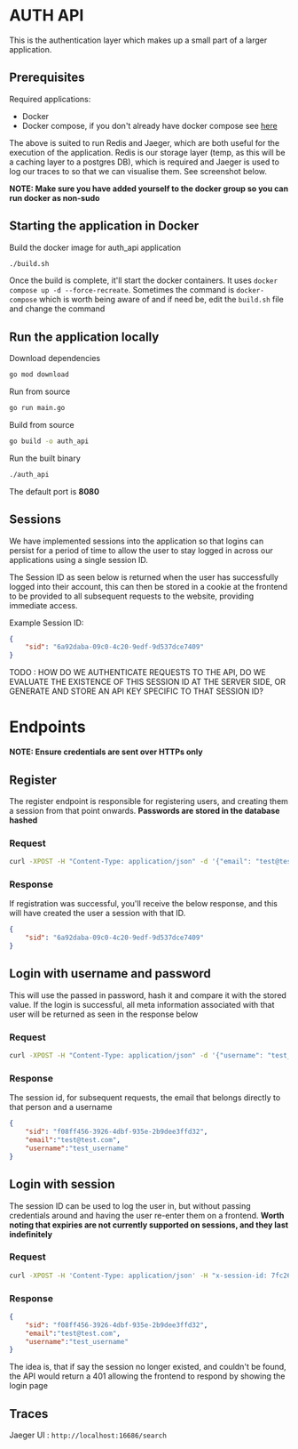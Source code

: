# AUTH API 

This is the authentication layer which makes up a small part of a larger application.

## Prerequisites

Required applications:

* Docker
* Docker compose, if you don't already have docker compose see [here](https://docs.docker.com/compose/install/)

The above is suited to run Redis and Jaeger, which are both useful for the execution of the application. Redis is our storage layer (temp, as this will be a caching layer to a postgres DB), which is required and Jaeger is used to log our traces to so that we can visualise them. See screenshot below.

**NOTE: Make sure you have added yourself to the docker group so you can run docker as non-sudo**

## Starting the application in Docker

Build the docker image for auth_api application

```bash
./build.sh
```

Once the build is complete, it'll start the docker containers. It uses `docker compose up -d --force-recreate`. Sometimes the command is `docker-compose` which is worth being aware of and if need be, edit the `build.sh` file and change the command

## Run the application locally

Download dependencies

```bash
go mod download
```

Run from source

```bash
go run main.go
```

Build from source

```bash
go build -o auth_api
```

Run the built binary

```bash
./auth_api
```

The default port is **8080**

## Sessions

We have implemented sessions into the application so that logins can persist for a period of time to allow the user to stay logged in across our applications using a single session ID. 

The Session ID as seen below is returned when the user has successfully logged into their account, this can then be stored in a cookie at the frontend to be provided to all subsequent requests to the website, providing immediate access.

Example Session ID:

```json
{
    "sid": "6a92daba-09c0-4c20-9edf-9d537dce7409"
}
```

TODO : HOW DO WE AUTHENTICATE REQUESTS TO THE API, DO WE EVALUATE THE EXISTENCE OF THIS SESSION ID AT THE SERVER SIDE, OR GENERATE AND STORE AN API KEY SPECIFIC TO THAT SESSION ID?

# Endpoints

**NOTE: Ensure credentials are sent over HTTPs only**

## Register

The register endpoint is responsible for registering users, and creating them a session from that point onwards. **Passwords are stored in the database hashed**

### Request

```bash
curl -XPOST -H "Content-Type: application/json" -d '{"email": "test@test.com", "username": "test_username", "password": "test_password"}' http://localhost:8080/api/auth/register
```

### Response

If registration was successful, you'll receive the below response, and this will have created the user a session with that ID.

```json
{
    "sid": "6a92daba-09c0-4c20-9edf-9d537dce7409"
}
```

## Login with username and password

This will use the passed in password, hash it and compare it with the stored value. If the login is successful, all meta information associated with that user will be returned as seen in the response below

### Request

```bash
curl -XPOST -H "Content-Type: application/json" -d '{"username": "test_username", "password": "test_password"}' http://localhost:8080/api/auth/login
```

### Response

The session id, for subsequent requests, the email that belongs directly to that person and a username

```json
{
    "sid": "f08ff456-3926-4dbf-935e-2b9dee3ffd32",
    "email":"test@test.com",
    "username":"test_username"
}
```

## Login with session

The session ID can be used to log the user in, but without passing credentials around and having the user re-enter them on a frontend. **Worth noting that expiries are not currently supported on sessions, and they last indefinitely**

### Request

```bash
curl -XPOST -H 'Content-Type: application/json' -H "x-session-id: 7fc2639b-2eef-4a15-96ad-1a3cefbc6bf7" http://localhost:8080/api/auth/login  -v
```

### Response

```json
{
    "sid": "f08ff456-3926-4dbf-935e-2b9dee3ffd32",
    "email":"test@test.com",
    "username":"test_username"
}
```

The idea is, that if say the session no longer existed, and couldn't be found, the API would return a 401 allowing the frontend to respond by showing the login page

## Traces

Jaeger UI : `http://localhost:16686/search`